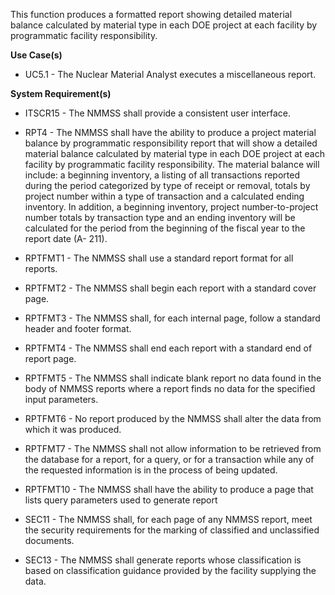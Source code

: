 This function produces a formatted report showing detailed material balance calculated by material type in each DOE project at each facility by programmatic facility responsibility.

**Use Case(s)**

- UC5.1 - The Nuclear Material Analyst executes a miscellaneous report.

**System Requirement(s)**

- ITSCR15 - The NMMSS shall provide a consistent user interface.

- RPT4 - The NMMSS shall have the ability to produce a project material balance by programmatic responsibility report that will show a detailed material balance calculated by material type in each DOE project at each facility by programmatic facility responsibility. The material balance will include: a beginning inventory, a listing of all transactions reported during the period categorized by type of receipt or removal, totals by project number within a type of transaction and a calculated ending inventory. In addition, a beginning inventory, project number-to-project number totals by transaction type and an ending inventory will be calculated for the period from the beginning of the fiscal year to the report date (A- 211).

- RPTFMT1 - The NMMSS shall use a standard report format for all reports.

- RPTFMT2 - The NMMSS shall begin each report with a standard cover page.

- RPTFMT3 - The NMMSS shall, for each internal page, follow a standard header and footer format.

- RPTFMT4 - The NMMSS shall end each report with a standard end of report page.

- RPTFMT5 - The NMMSS shall indicate blank report no data found in the body of NMMSS reports where a report finds no data for the specified input parameters.

- RPTFMT6 - No report produced by the NMMSS shall alter the data from which it was produced.

- RPTFMT7 - The NMMSS shall not allow information to be retrieved from the database for a report, for a query, or for a transaction while any of the requested information is in the process of being updated.

- RPTFMT10 - The NMMSS shall have the ability to produce a page that lists query parameters used to generate report

- SEC11 - The NMMSS shall, for each page of any NMMSS report, meet the security requirements for the marking of classified and unclassified documents.

- SEC13 - The NMMSS shall generate reports whose classification is based on classification guidance provided by the facility supplying the data.
